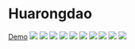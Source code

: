 # Huarongdao
[Demo](https://share.weiyun.com/5dW4OWc)
<img src=.idea/final_页面_01.jpg>
<img src=.idea/final_页面_02.jpg>
<img src=.idea/final_页面_03.jpg>
<img src=.idea/final_页面_04.jpg>
<img src=.idea/final_页面_05.jpg>
<img src=.idea/final_页面_06.jpg>
<img src=.idea/final_页面_07.jpg>
<img src=.idea/final_页面_08.jpg>
<img src=.idea/final_页面_09.jpg>
<img src=.idea/final_页面_10.jpg>
